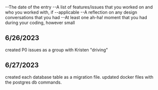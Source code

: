 --The date of the entry
--A list of features/issues that you worked on and who you worked with, if --applicable
--A reflection on any design conversations that you had
--At least one ah-ha! moment that you had during your coding, however small

## 6/26/2023

created P0 issues as a group with Kristen "driving"

## 6/27/2023

created each database table as a migration file.
updated docker files with the postgres db commands.
